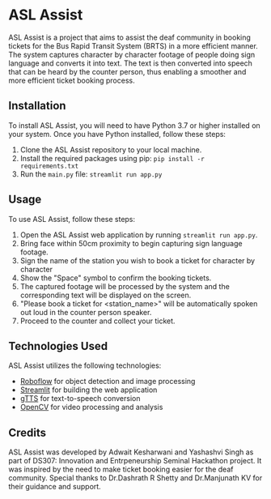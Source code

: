 # ASL Assist

ASL Assist is a project that aims to assist the deaf community in booking tickets for the Bus Rapid Transit System (BRTS) in a more efficient manner. The system captures character by character footage of people doing sign language and converts it into text. The text is then converted into speech that can be heard by the counter person, thus enabling a smoother and more efficient ticket booking process.

## Installation

To install ASL Assist, you will need to have Python 3.7 or higher installed on your system. Once you have Python installed, follow these steps:

1. Clone the ASL Assist repository to your local machine.
2. Install the required packages using pip: `pip install -r requirements.txt`
3. Run the `main.py` file: `streamlit run app.py`

## Usage

To use ASL Assist, follow these steps:

1. Open the ASL Assist web application by running `streamlit run app.py`.
2. Bring face within 50cm proximity to begin capturing sign language footage.
3. Sign the name of the station you wish to book a ticket for character by character
4. Show the "Space" symbol to confirm the booking tickets.
5. The captured footage will be processed by the system and the corresponding text will be displayed on the screen.
6. "Please book a ticket for <station_name>" will be automatically spoken out loud in the counter person speaker.
7. Proceed to the counter and collect your ticket.

## Technologies Used

ASL Assist utilizes the following technologies:

- [Roboflow](https://roboflow.com/) for object detection and image processing
- [Streamlit](https://streamlit.io/) for building the web application
- [gTTS](https://pypi.org/project/gTTS/) for text-to-speech conversion
- [OpenCV](https://opencv.org/) for video processing and analysis

## Credits

ASL Assist was developed by Adwait Kesharwani and Yashashvi Singh as part of DS307: Innovation and Entrpeneurship Seminal Hackathon project. It was inspired by the need to make ticket booking easier for the deaf community. Special thanks to Dr.Dashrath R Shetty and Dr.Manjunath KV for their guidance and support.
